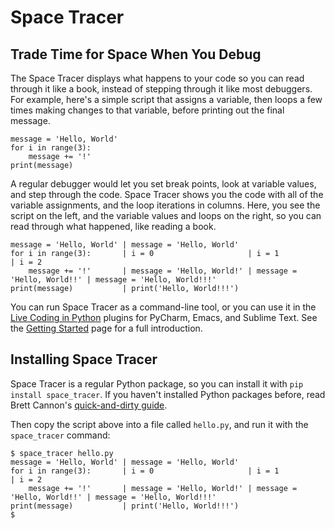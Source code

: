Space Tracer
============
Trade Time for Space When You Debug
-----------------------------------
The Space Tracer displays what happens to your code so you can read through it
like a book, instead of stepping through it like most debuggers. For example,
here's a simple script that assigns a variable, then loops a few times making
changes to that variable, before printing out the final message.

    message = 'Hello, World'
    for i in range(3):
        message += '!'
    print(message)
   
A regular debugger would let you set break points, look at variable values, and
step through the code. Space Tracer shows you the code with all of the
variable assignments, and the loop iterations in columns. Here, you see the
script on the left, and the variable values and loops on the right, so you can
read through what happened, like reading a book.

    message = 'Hello, World' | message = 'Hello, World' 
    for i in range(3):       | i = 0                     | i = 1                      | i = 2 
        message += '!'       | message = 'Hello, World!' | message = 'Hello, World!!' | message = 'Hello, World!!!' 
    print(message)           | print('Hello, World!!!') 

You can run Space Tracer as a command-line tool, or you can use it in the
[Live Coding in Python] plugins for PyCharm, Emacs, and Sublime Text. See the
[Getting Started] page for a full introduction.

Installing Space Tracer
-----------------------
Space Tracer is a regular Python package, so you can install it with
`pip install space_tracer`. If you haven't installed Python packages before,
read Brett Cannon's [quick-and-dirty guide].

Then copy the script above into a file called `hello.py`, and run it with the
`space_tracer` command:

    $ space_tracer hello.py
    message = 'Hello, World' | message = 'Hello, World' 
    for i in range(3):       | i = 0                     | i = 1                      | i = 2 
        message += '!'       | message = 'Hello, World!' | message = 'Hello, World!!' | message = 'Hello, World!!!' 
    print(message)           | print('Hello, World!!!') 
    $

[Live Coding in Python]: https://donkirkby.github.io/live-py-plugin/
[Getting Started]: https://donkirkby.github.io/live-py-plugin/starting_space_tracer
[quick-and-dirty guide]: https://snarky.ca/a-quick-and-dirty-guide-on-how-to-install-packages-for-python/
